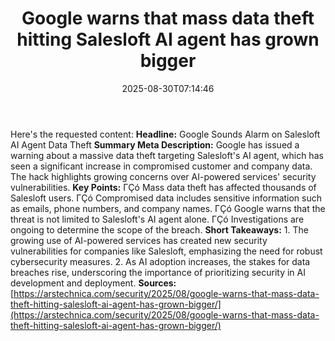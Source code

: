 ﻿---
title: "Google warns that mass data theft hitting Salesloft AI agent has grown bigger"
date: "2025-08-30T07:14:46"
category: "Markets"
summary: ""
slug: "google warns that mass data theft hitting salesloft ai agent"
source_urls:
  - "https://arstechnica.com/security/2025/08/google-warns-that-mass-data-theft-hitting-salesloft-ai-agent-has-grown-bigger/"
seo:
  title: "Google warns that mass data theft hitting Salesloft AI agent has grown bigger | Hash n Hedge"
  description: ""
  keywords: ["news", "markets", "brief"]
---
Here's the requested content:  **Headline:** Google Sounds Alarm on Salesloft AI Agent Data Theft  **Summary Meta Description:** Google has issued a warning about a massive data theft targeting Salesloft's AI agent, which has seen a significant increase in compromised customer and company data. The hack highlights growing concerns over AI-powered services' security vulnerabilities.  **Key Points:**  ΓÇó Mass data theft has affected thousands of Salesloft users. ΓÇó Compromised data includes sensitive information such as emails, phone numbers, and company names. ΓÇó Google warns that the threat is not limited to Salesloft's AI agent alone. ΓÇó Investigations are ongoing to determine the scope of the breach.  **Short Takeaways:**  1. The growing use of AI-powered services has created new security vulnerabilities for companies like Salesloft, emphasizing the need for robust cybersecurity measures. 2. As AI adoption increases, the stakes for data breaches rise, underscoring the importance of prioritizing security in AI development and deployment.  **Sources:**  [https://arstechnica.com/security/2025/08/google-warns-that-mass-data-theft-hitting-salesloft-ai-agent-has-grown-bigger/](https://arstechnica.com/security/2025/08/google-warns-that-mass-data-theft-hitting-salesloft-ai-agent-has-grown-bigger/) 
